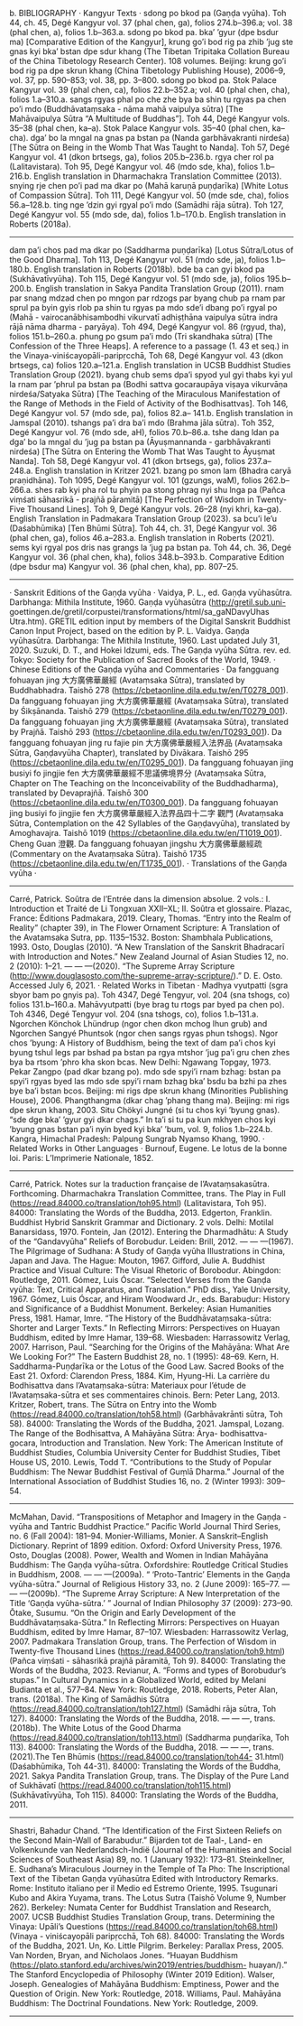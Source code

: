 b.
BIBLIOGRAPHY
· Kangyur Texts ·
sdong po bkod pa (Gaṇḍa vyūha). Toh 44, ch. 45, Degé Kangyur vol. 37 (phal
chen, ga), folios 274.b–396.a; vol. 38 (phal chen, a), folios 1.b–363.a.
sdong po bkod pa. bka’ ’gyur (dpe bsdur ma) [Comparative Edition of the
Kangyur], krung go’i bod rig pa zhib ’jug ste gnas kyi bka’ bstan dpe sdur
khang (The Tibetan Tripitaka Collation Bureau of the China Tibetology
Research Center). 108 volumes. Beijing: krung go’i bod rig pa dpe skrun
khang (China Tibetology Publishing House), 2006–9, vol. 37, pp. 590–853;
vol. 38, pp. 3–800.
sdong po bkod pa. Stok Palace Kangyur vol. 39 (phal chen, ca), folios 22.b–352.a;
vol. 40 (phal chen, cha), folios 1.a–310.a.
sangs rgyas phal po che zhe bya ba shin tu rgyas pa chen po’i mdo (Buddhāvataṃsaka -
nāma mahā vaipulya sūtra) [The Mahāvaipulya Sūtra “A Multitude of Buddhas”].
Toh 44, Degé Kangyur vols. 35–38 (phal chen, ka–a). Stok Palace Kangyur
vols. 35–40 (phal chen, ka–cha).
dga’ bo la mngal na gnas pa bstan pa (Nanda garbhāvakranti nirdeśa) [The Sūtra on
Being in the Womb That Was Taught to Nanda]. Toh 57, Degé Kangyur vol. 41
(dkon brtsegs, ga), folios 205.b–236.b.
rgya cher rol pa (Lalitavistara). Toh 95, Degé Kangyur vol. 46 (mdo sde, kha),
folios 1.b–216.b. English translation in Dharmachakra Translation
Committee (2013).
snying rje chen po’i pad ma dkar po (Mahā karuṇā puṇḍarīka) [White Lotus of
Compassion Sūtra]. Toh 111, Degé Kangyur vol. 50 (mde sde, cha), folios
56.a–128.b.
ting nge ’dzin gyi rgyal po’i mdo (Samādhi rāja sūtra). Toh 127, Degé Kangyur vol.
55 (mdo sde, da), folios 1.b–170.b. English translation in Roberts (2018a).


---

dam pa’i chos pad ma dkar po (Saddharma puṇḍarīka) [Lotus Sūtra/Lotus of the Good
Dharma]. Toh 113, Degé Kangyur vol. 51 (mdo sde, ja), folios 1.b–180.b.
English translation in Roberts (2018b).
bde ba can gyi bkod pa (Sukhāvatīvyūha). Toh 115, Degé Kangyur vol. 51 (mdo
sde, ja), folios 195.b–200.b. English translation in Sakya Pandita Translation
Group (2011).
rnam par snang mdzad chen po mngon par rdzogs par byang chub pa rnam par sprul
pa byin gyis rlob pa shin tu rgyas pa mdo sde’i dbang po’i rgyal po (Mahā -
vairocanābhisambodhi vikurvatī adhiṣṭhāna vaipulya sūtra indra rājā nāma dharma -
paryāya). Toh 494, Degé Kangyur vol. 86 (rgyud, tha), folios 151.b–260.a.
phung po gsum pa’i mdo (Tri skandhaka sūtra) [The Confession of the Three Heaps]. A
reference to a passage (1. 43 et seq.) in the Vinaya-viniścayopāli-paripṛcchā,
Toh 68, Degé Kangyur vol. 43 (dkon brtsegs, ca) folios 120.a–121.a. English
translation in UCSB Buddhist Studies Translation Group (2021).
byang chub sems dpa’i spyod yul gyi thabs kyi yul la rnam par ’phrul pa bstan pa
(Bodhi sattva gocaraupāya viṣaya vikurvāṇa nirdeśa/Satyaka Sūtra) [The Teaching of
the Miraculous Manifestation of the Range of Methods in the Field of Activity of the
Bodhisattvas]. Toh 146, Degé Kangyur vol. 57 (mdo sde, pa), folios 82.a–
141.b. English translation in Jamspal (2010).
tshangs pa’i dra ba’i mdo (Brahma jāla sūtra). Toh 352, Degé Kangyur vol. 76 (mdo
sde, aH), folios 70.b–86.a.
tshe dang ldan pa dga’ bo la mngal du ’jug pa bstan pa (Āyuṣmannanda -
garbhāvakranti nirdeśa) [The Sūtra on Entering the Womb That Was Taught to
Āyuṣmat Nanda]. Toh 58, Degé Kangyur vol. 41 (dkon brtsegs, ga), folios
237.a–248.a. English translation in Kritzer 2021.
bzang po smon lam (Bhadra caryā praṇidhāna). Toh 1095, Degé Kangyur vol. 101
(gzungs, waM), folios 262.b–266.a.
shes rab kyi pha rol tu phyin pa stong phrag nyi shu lnga pa (Pañca viṃśati sāhasrikā -
prajñā pāramitā) [The Perfection of Wisdom in Twenty-Five Thousand Lines]. Toh 9,
Degé Kangyur vols. 26–28 (nyi khri, ka–ga). English Translation in
Padmakara Translation Group (2023).
sa bcu’i le’u (Daśabhūmika) [Ten Bhūmi Sūtra]. Toh 44, ch. 31, Degé Kangyur vol.
36 (phal chen, ga), folios 46.a–283.a. English translation in Roberts (2021).
sems kyi rgyal pos dris nas grangs la ’jug pa bstan pa. Toh 44, ch. 36, Degé Kangyur
vol. 36 (phal chen, kha), folios 348.b–393.b. Comparative Edition (dpe bsdur
ma) Kangyur vol. 36 (phal chen, kha), pp. 807–25.


---

· Sanskrit Editions of the Gaṇḍa vyūha ·
Vaidya, P. L., ed. Gaṇḍa vyūhasūtra. Darbhanga: Mithila Institute, 1960.
Gaṇḍa vyūhasūtra (http://gretil.sub.uni-
goettingen.de/gretil/corpustei/transformations/html/sa_gaNDavyUhas
Utra.htm). GRETIL edition input by members of the Digital Sanskrit
Buddhist Canon Input Project, based on the edition by P. L. Vaidya.
Gaṇḍa vyūhasūtra. Darbhanga: The Mithila Institute, 1960. Last updated
July 31, 2020.
Suzuki, D. T., and Hokei Idzumi, eds. The Gaṇḍa vyūha Sūtra. rev. ed. Tokyo:
Society for the Publication of Sacred Books of the World, 1949.
· Chinese Editions of the Gaṇḍa vyūha and Commentaries ·
Da fangguang fohuayan jing ⼤⽅廣佛華嚴經 (Avataṃsaka Sūtra), translated by
Buddhabhadra. Taishō 278
(https://cbetaonline.dila.edu.tw/en/T0278_001).
Da fangguang fohuayan jing ⼤⽅廣佛華嚴經 (Avataṃsaka Sūtra), translated by
Śikṣānanda. Taishō 279 (https://cbetaonline.dila.edu.tw/en/T0279_001).
Da fangguang fohuayan jing ⼤⽅廣佛華嚴經 (Avataṃsaka Sūtra), translated by
Prajñā. Taishō 293 (https://cbetaonline.dila.edu.tw/en/T0293_001).
Da fangguang fohuayan jing ru fajie pin ⼤⽅廣佛華嚴經⼊法界品 (Avataṃsaka
Sūtra, Gaṇḍavyūha Chapter), translated by Divākara. Taishō 295
(https://cbetaonline.dila.edu.tw/en/T0295_001).
Da fangguang fohuayan jing busiyi fo jingjie fen ⼤⽅廣佛華嚴經不思議佛境界分
(Avataṃsaka Sūtra, Chapter on The Teaching on the Inconceivability of the
Buddhadharma), translated by Devaprajñā. Taishō 300
(https://cbetaonline.dila.edu.tw/en/T0300_001).
Da fangguang fohuayan jing busiyi fo jingjie fen ⼤⽅廣佛華嚴經⼊法界品四⼗⼆字
觀⾨ (Avataṃsaka Sūtra, Contemplation on the 42 Syllables of the Gaṇḍavyūha),
translated by Amoghavajra. Taishō 1019
(https://cbetaonline.dila.edu.tw/en/T1019_001).
Cheng Guan 澄觀. Da fangguang fohuayan jingshu ⼤⽅廣佛華嚴經疏
(Commentary on the Avataṃsaka Sūtra). Taishō 1735
(https://cbetaonline.dila.edu.tw/en/T1735_001).
· Translations of the Gaṇḍa vyūha ·


---

Carré, Patrick. Soûtra de l’Entrée dans la dimension absolue. 2 vols.: I. Introduction
et Traité de Li Tongxuan XXII–XL; II. Soûtra et glossaire. Plazac, France:
Éditions Padmakara, 2019.
Cleary, Thomas. “Entry into the Realm of Reality” (chapter 39), in The Flower
Ornament Scripture: A Translation of the Avatamsaka Sutra, pp. 1135–1532.
Boston: Shambhala Publications, 1993.
Osto, Douglas (2010). “A New Translation of the Sanskrit Bhadracarī with
Introduction and Notes.” New Zealand Journal of Asian Studies 12, no. 2
(2010): 1–21.
 — — —(2020). “The Supreme Array Scripture
(http://www.douglasosto.com/the-supreme-array-scripture/).” D. E.
Osto. Accessed July 6, 2021.
· Related Works in Tibetan ·
Madhya vyutpatti (sgra sbyor bam po gnyis pa). Toh 4347, Degé Tengyur, vol. 204
(sna tshogs, co) folios 131.b–160.a.
Mahāvyutpatti (bye brag tu rtogs par byed pa chen po). Toh 4346, Degé Tengyur
vol. 204 (sna tshogs, co), folios 1.b–131.a.
Ngorchen Könchok Lhündrup (ngor chen dkon mchog lhun grub) and
Ngorchen Sangyé Phuntsok (ngor chen sangs rgyas phun tshogs). Ngor
chos ’byung: A History of Buddhism, being the text of dam pa’i chos kyi byung
tshul legs par bshad pa bstan pa rgya mtshor ’jug pa’i gru chen zhes bya ba rtsom
’phro kha skon bcas. New Delhi: Ngawang Topgay, 1973.
Pekar Zangpo (pad dkar bzang po). mdo sde spyi’i rnam bzhag: bstan pa spyi’i
rgyas byed las mdo sde spyi’i rnam bzhag bka’ bsdu ba bzhi pa zhes bye ba’i bstan
bcos. Beijing: mi rigs dpe skrun khang (Minorities Publishing House), 2006.
Phangthangma (dkar chag ’phang thang ma). Beijing: mi rigs dpe skrun khang,
2003.
Situ Chökyi Jungné (si tu chos kyi ’byung gnas). “sde dge bka’ ’gyur gyi
dkar chags.” In ta’i si tu pa kun mkhyen chos kyi ’byung gnas bstan pa’i nyin
byed kyi bka’ ’bum, vol. 9, folios 1.b–224.b. Kangra, Himachal Pradesh:
Palpung Sungrab Nyamso Khang, 1990.
· Related Works in Other Languages ·
Burnouf, Eugene. Le lotus de la bonne loi. Paris: L’Imprimerie Nationale, 1852.


---

Carré, Patrick. Notes sur la traduction française de l’Avataṃsakasūtra. Forthcoming.
Dharmachakra Translation Committee, trans. The Play in Full
(https://read.84000.co/translation/toh95.html) (Lalitavistara, Toh 95). 84000:
Translating the Words of the Buddha, 2013.
Edgerton, Franklin. Buddhist Hybrid Sanskrit Grammar and Dictionary. 2 vols.
Delhi: Motilal Banarsidass, 1970.
Fontein, Jan (2012). Entering the Dharmadhātu: A Study of the “Gandavyūha”
Reliefs of Borobudur. Leiden: Brill, 2012.
 — — —(1967). The Pilgrimage of Sudhana: A Study of Gaṇḍa vyūha Illustrations in
China, Japan and Java. The Hague: Mouton, 1967.
Gifford, Julie A. Buddhist Practice and Visual Culture: The Visual Rhetoric of
Borobodur. Abingdon: Routledge, 2011.
Gómez, Luis Óscar. “Selected Verses from the Gaṇḍa vyūha: Text, Critical
Apparatus, and Translation.” PhD diss., Yale University, 1967.
Gómez, Luis Óscar, and Hiram Woodward Jr., eds. Barabuḍur: History and
Significance of a Buddhist Monument. Berkeley: Asian Humanities Press, 1981.
Hamar, Imre. “The History of the Buddhāvataṃsaka-sūtra: Shorter and Larger
Texts.” In Reflecting Mirrors: Perspectives on Huayan Buddhism, edited by Imre
Hamar, 139–68. Wiesbaden: Harrassowitz Verlag, 2007.
Harrison, Paul. “Searching for the Origins of the Mahāyāna: What Are We
Looking For?” The Eastern Buddhist 28, no. 1 (1995): 48–69.
Kern, H. Saddharma-Puṇḍarīka or the Lotus of the Good Law. Sacred Books of the
East 21. Oxford: Clarendon Press, 1884.
Kim, Hyung-Hi. La carrière du Bodhisattva dans l’Avataṃsaka-sūtra: Materiaux pour
l’étude de l’Avataṃsaka-sūtra et ses commentaires chinois. Bern: Peter Lang, 2013.
Kritzer, Robert, trans. The Sūtra on Entry into the Womb
(https://read.84000.co/translation/toh58.html) (Garbhāvakrānti sūtra, Toh 58).
84000: Translating the Words of the Buddha, 2021.
Jamspal, Lozang. The Range of the Bodhisattva, A Mahāyāna Sūtra: Ārya-
bodhisattva-gocara, Introduction and Translation. New York: The American
Institute of Buddhist Studies, Columbia University Center for Buddhist
Studies, Tibet House US, 2010.
Lewis, Todd T. “Contributions to the Study of Popular Buddhism: The Newar
Buddhist Festival of Guṃlā Dharma.” Journal of the International Association of
Buddhist Studies 16, no. 2 (Winter 1993): 309–54.


---

McMahan, David. “Transpositions of Metaphor and Imagery in the Gaṇḍa -
vyūha and Tantric Buddhist Practice.” Pacific World Journal Third Series, no.
6 (Fall 2004): 181–94.
Monier-Williams, Monier. A Sanskrit–English Dictionary. Reprint of 1899
edition. Oxford: Oxford University Press, 1976.
Osto, Douglas (2008). Power, Wealth and Women in Indian Mahāyāna Buddhism:
The Gaṇḍa vyūha-sūtra. Oxfordshire: Routledge Critical Studies in Buddhism,
2008.
 — — —(2009a). “ ‘Proto-Tantric’ Elements in the Gaṇḍa vyūha-sūtra.” Journal
of Religious History 33, no. 2 (June 2009): 165–77.
 — — —(2009b). “The Supreme Array Scripture: A New Interpretation of the
Title ‘Gaṇḍa vyūha-sūtra.’ ” Journal of Indian Philosophy 37 (2009): 273–90.
Ōtake, Susumu. “On the Origin and Early Development of the
Buddhāvataṃsaka-Sūtra.” In Reflecting Mirrors: Perspectives on Huayan
Buddhism, edited by Imre Hamar, 87–107. Wiesbaden: Harrassowitz Verlag,
2007.
Padmakara Translation Group, trans. The Perfection of Wisdom in Twenty-five
Thousand Lines (https://read.84000.co/translation/toh9.html) (Pañca viṃśati -
sāhasrikā prajñā pāramitā, Toh 9). 84000: Translating the Words of the Buddha,
2023.
Revianur, A. “Forms and types of Borobudur’s stupas.” In Cultural Dynamics
in a Globalized World, edited by Melani Budianta et al., 577–84. New York:
Routledge, 2018.
Roberts, Peter Alan, trans. (2018a). The King of Samādhis Sūtra
(https://read.84000.co/translation/toh127.html) (Samādhi rāja sūtra, Toh 127).
84000: Translating the Words of the Buddha, 2018.
 — — —, trans. (2018b). The White Lotus of the Good Dharma
(https://read.84000.co/translation/toh113.html) (Saddharma puṇḍarīka, Toh 113).
84000: Translating the Words of the Buddha, 2018.
 — — —, trans. (2021).The Ten Bhūmis (https://read.84000.co/translation/toh44-
31.html) (Daśabhūmika, Toh 44-31). 84000: Translating the Words of the
Buddha, 2021.
Sakya Pandita Translation Group, trans. The Display of the Pure Land of
Sukhāvatī (https://read.84000.co/translation/toh115.html) (Sukhāvatīvyūha, Toh
115). 84000: Translating the Words of the Buddha, 2011.


---

Shastri, Bahadur Chand. “The Identification of the First Sixteen Reliefs on
the Second Main-Wall of Barabudur.” Bijarden tot de Taal-, Land- en
Volkenkunde van Nederlandsch-Indië (Journal of the Humanities and Social
Sciences of Southeast Asia) 89, no. 1 (January 1932): 173–81.
Steinkellner, E. Sudhana’s Miraculous Journey in the Temple of Ta Pho: The
Inscriptional Text of the Tibetan Gaṇḍa vyūhasūtra Edited with Introductory
Remarks. Rome: Instituto italiano per il Medio ed Estremo Oriente, 1995.
Tsugunari Kubo and Akira Yuyama, trans. The Lotus Sutra (Taishō Volume 9,
Number 262). Berkeley: Numata Center for Buddhist Translation and
Research, 2007.
UCSB Buddhist Studies Translation Group, trans. Determining the Vinaya:
Upāli’s Questions (https://read.84000.co/translation/toh68.html) (Vinaya -
viniścayopāli paripṛcchā, Toh 68). 84000: Translating the Words of the
Buddha, 2021.
Un, Ko. Little Pilgrim. Berkeley: Parallax Press, 2005.
Van Norden, Bryan, and Nicholaos Jones. “Huayan Buddhism
(https://plato.stanford.edu/archives/win2019/entries/buddhism-
huayan/).” The Stanford Encyclopedia of Philosophy (Winter 2019 Edition).
Walser, Joseph. Genealogies of Mahāyāna Buddhism: Emptiness, Power and the
Question of Origin. New York: Routledge, 2018.
Williams, Paul. Mahāyāna Buddhism: The Doctrinal Foundations. New York:
Routledge, 2009.


---